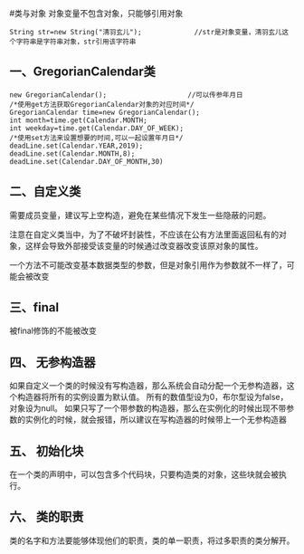 #类与对象
对象变量不包含对象，只能够引用对象
```Java{2}
String str=new String("清羽玄儿");             //str是对象变量，清羽玄儿这个字符串是字符串对象，str引用该字符串
```
## 一、GregorianCalendar类
```Java{2}
new GregorianCalendar();                    //可以传参年月日
/*使用get方法获取GregorianCalendar对象的对应时间*/
GregorianCalendar time=new GregorianCalendar();
int month=time.get(Calendar.MONTH;
int weekday=time.get(Calendar.DAY_OF_WEEK);
/*使用set方法来设置想要的时间,可以一起设置年月日*/
deadLine.set(Calendar.YEAR,2019);
deadLine.set(Calendar.MONTH,8);
deadLine.set(Calendar.DAY_OF_MONTH,30)
```
## 二、自定义类
需要成员变量，建议写上空构造，避免在某些情况下发生一些隐蔽的问题。

注意在自定义类当中，为了不破坏封装性，不应该在公有方法里面返回私有的对象，这样会导致外部接受该变量的时候通过改变器改变该原对象的属性。

一个方法不可能改变基本数据类型的参数，但是对象引用作为参数就不一样了，可能会被改变

## 三、final
被final修饰的不能被改变

##  四、 无参构造器
如果自定义一个类的时候没有写构造器，那么系统会自动分配一个无参构造器，这个构造器将所有的实例设置为默认值。
所有的数值型设为0，布尔型设为false，对象设为null。
如果只写了一个带参数的构造器，那么在实例化的时候出现不带参数的实例化的时候，就会报错，所以建议在写构造器的时候带上一个无参构造器

## 五、 初始化块
在一个类的声明中，可以包含多个代码块，只要构造类的对象，这些块就会被执行。

## 六、 类的职责
类的名字和方法要能够体现他们的职责，类的单一职责，将过多职责的类分解开。



